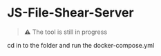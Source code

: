 # JS-File-Shear-Server

> :warning: The tool is still in progress

cd in to the folder and run the docker-compose.yml
